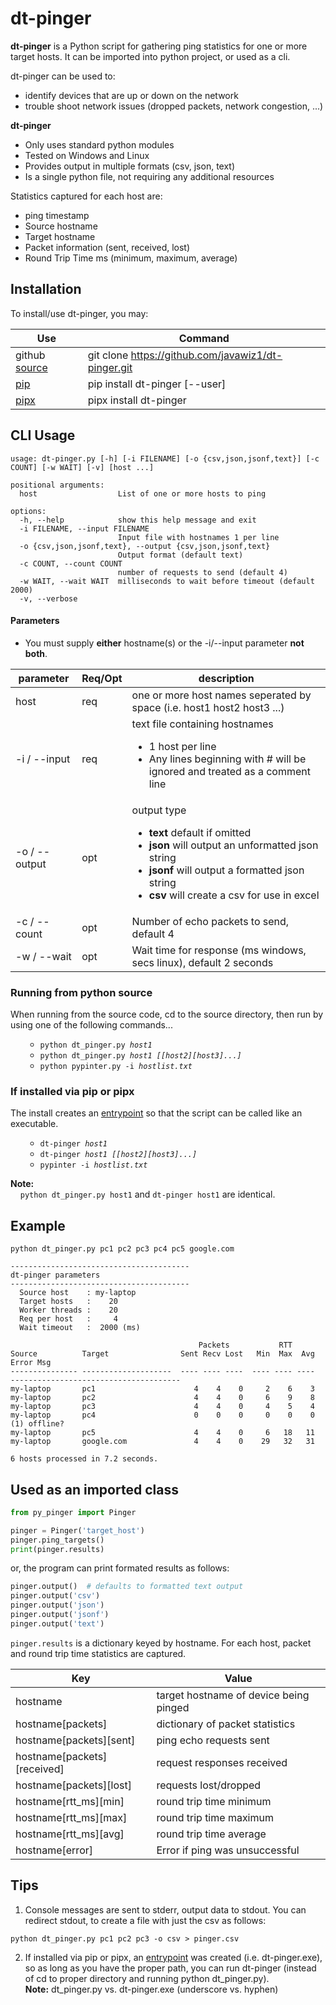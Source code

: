 # dt-pinger

**dt-pinger** is a Python script for gathering ping statistics for one or more target hosts.
It can be imported into python project, or used as a cli.  

dt-pinger can be used to:
- identify devices that are up or down on the network
- trouble shoot network issues (dropped packets, network congestion, ...)

**dt-pinger** 
- Only uses standard python modules
- Tested on Windows and Linux
- Provides output in multiple formats (csv, json, text)
- Is a single python file, not requiring any additional resources

Statistics captured for each host are:
- ping timestamp
- Source hostname
- Target hostname
- Packet information (sent, received, lost)
- Round Trip Time ms (minimum, maximum, average)

## Installation

To install/use dt-pinger, you may: 

| Use | Command |
| ------------- | --------------------------|
| github [source](https://github.com/JavaWiz1/dt-pinger) | git clone https://github.com/javawiz1/dt-pinger.git |
| [pip ](https://pip.pypa.io/en/stable/) | pip install dt-pinger [--user] |
| [pipx](https://pipx.pypa.io/stable/) | pipx install dt-pinger | 

## CLI Usage
```
usage: dt-pinger.py [-h] [-i FILENAME] [-o {csv,json,jsonf,text}] [-c COUNT] [-w WAIT] [-v] [host ...]

positional arguments:
  host                  List of one or more hosts to ping

options:
  -h, --help            show this help message and exit
  -i FILENAME, --input FILENAME
                        Input file with hostnames 1 per line
  -o {csv,json,jsonf,text}, --output {csv,json,jsonf,text}
                        Output format (default text)
  -c COUNT, --count COUNT
                        number of requests to send (default 4)
  -w WAIT, --wait WAIT  milliseconds to wait before timeout (default 2000)
  -v, --verbose
```

#### Parameters
- You must supply **either** hostname(s) or the -i/--input parameter **not both**.

| parameter | Req/Opt | description |
| ------------ | ------- | -------------------------------------------------------|
| host | req | one or more host names seperated by space (i.e. host1 host2 host3 ...) |
| -i / --input | req | text file containing hostnames <ul><li>1 host per line<li>Any lines beginning with # will be ignored and treated as a comment line</li></ul> |
| -o / --output | opt | output type <ul><li>**text** default if omitted<li>**json** will output an unformatted json string</li><li>**jsonf** will output a formatted json string</li><li>**csv** will create a csv for use in excel</li></ul> |
| -c / --count | opt | Number of echo packets to send, default 4 |
| -w / --wait  | opt | Wait time for response (ms windows, secs linux), default 2 seconds |

### Running from python source

When running from the source code, cd to the source directory, then run by using one of the following commands...
<ul><ul>
  <li><code>python dt_pinger.py <i>host1</i></code></li>
  <li><code>python dt_pinger.py <i>host1 [[host2][host3]...]</i></code></li>
  <li><code>python pypinter.py -i <i>hostlist.txt</i></code></li>
</ul></ul>

### If installed via pip or pipx

The install creates an [entrypoint](https://packaging.python.org/en/latest/specifications/entry-points/) so that
the script can be called like an executable. 
<ul><ul>
  <li><code>dt-pinger <i>host1</i></code></li>
  <li><code>dt-pinger <i>host1 [[host2][host3]...]</i></code></li>
  <li><code>pypinter -i <i>hostlist.txt</i></code></li>
</ul></ul>

**Note:**   
&nbsp;&nbsp;&nbsp;&nbsp;```python dt_pinger.py host1``` and ```dt-pinger host1``` are identical.

## Example
```
python dt_pinger.py pc1 pc2 pc3 pc4 pc5 google.com

----------------------------------------
dt-pinger parameters
----------------------------------------
  Source host    : my-laptop
  Target hosts   :    20
  Worker threads :    20
  Req per host   :     4
  Wait timeout   :  2000 (ms)

                                          Packets           RTT
Source          Target                Sent Recv Lost   Min  Max  Avg  Error Msg
--------------- --------------------  ---- ---- ----  ---- ---- ----  --------------------------------------
my-laptop       pc1                      4    4    0     2    6    3
my-laptop       pc2                      4    4    0     6    9    8
my-laptop       pc3                      4    4    0     4    5    4
my-laptop       pc4                      0    0    0     0    0    0  (1) offline?
my-laptop       pc5                      4    4    0     6   18   11  
my-laptop       google.com               4    4    0    29   32   31

6 hosts processed in 7.2 seconds.
```

## Used as an imported class

```python
from py_pinger import Pinger

pinger = Pinger('target_host')
pinger.ping_targets()
print(pinger.results)
```
or, the program can print formated results as follows:
```python
pinger.output()  # defaults to formatted text output
pinger.output('csv')
pinger.output('json')
pinger.output('jsonf')
pinger.output('text')
```

```pinger.results``` is a dictionary keyed by hostname.  For each host, packet and round trip time statistics are captured.

| Key | Value |
| --- | ----- |
| hostname | target hostname of device being pinged |
| hostname[packets] | dictionary of packet statistics |
| hostname[packets][sent] | ping echo requests sent |
| hostname[packets][received] | request responses received |
| hostname[packets][lost] | requests lost/dropped |
| hostname[rtt_ms][min] | round trip time minimum |
| hostname[rtt_ms][max] | round trip time maximum |
| hostname[rtt_ms][avg] | round trip time average |
| hostname[error] | Error if ping was unsuccessful |


## Tips
1. Console messages are sent to stderr, output data to stdout.  You can redirect stdout, to create a file with just 
the csv as follows:
```
python dt_pinger.py pc1 pc2 pc3 -o csv > pinger.csv
```

2. If installed via pip or pipx, an [entrypoint](https://packaging.python.org/en/latest/specifications/entry-points/) was created (i.e. dt-pinger.exe), 
   so as long as you have the proper path, you can run dt-pinger (instead of cd to proper directory and running python dt_pinger.py).<br>
   **Note:** dt_pinger.py vs. dt-pinger.exe (underscore vs. hyphen)
